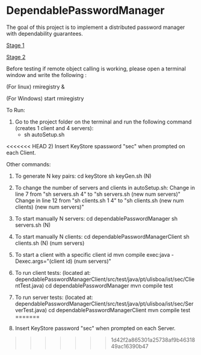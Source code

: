 # DependablePasswordManager
The goal of this project is to  implement a  distributed password manager with dependability guarantees.

[Stage 1](https://fenix.tecnico.ulisboa.pt/downloadFile/1970943312288157/SEC-1617%20-%20project%20-%20stage%201.pdf)

[Stage 2](https://fenix.tecnico.ulisboa.pt/downloadFile/845043405450969/SEC-1617%20project%20-%20stage%202.pdf)

Before testing if remote object calling is working, please open a terminal window and write the following :

(For linux)
rmiregistry &

(For Windows)
start rmiregistry

To Run:

1) Go to the project folder on the terminal and run the following command (creates 1 client and 4 servers):
      - sh autoSetup.sh

<<<<<<< HEAD
2) Insert KeyStore spassword "sec" when prompted on each Client.

Other commands:

1) To generate N key pairs:
cd keyStore
sh keyGen.sh (N)

2) To change the number of servers and clients in autoSetup.sh:
Change in line 7 from "sh servers.sh 4" to "sh servers.sh (new num servers)"
Change in line 12 from "sh clients.sh 1 4" to "sh clients.sh (new num clients) (new num servers)"

3) To start manually N servers:
cd dependablePasswordManager
sh servers.sh (N)

4) To start manually N clients:
cd dependablePasswordManagerClient
sh clients.sh (N) (num servers)

5) To start a client with a specific client id
mvn compile exec:java -Dexec.args="(client id) (num servers)"

6) To run client tests:
(located at: dependablePasswordManagerClient/src/test/java/pt/ulisboa/ist/sec/ClientTest.java)
cd dependablePasswordManager
mvn compile test

6) To run server tests:
(located at: dependablePasswordManagerClient/src/test/java/pt/ulisboa/ist/sec/ServerTest.java)
cd dependablePasswordManagerClient
mvn compile test
=======
2) Insert KeyStore password "sec" when prompted on each Server.      
>>>>>>> 1d42f2a865301a25738af9b4631849ac16390b47

